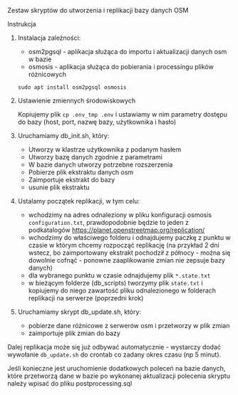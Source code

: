 Zestaw skryptów do utworzenia i replikacji bazy danych OSM

Instrukcja

1. Instalacja zależności:
    - osm2pgsql - aplikacja służąca do importu i aktualizacji danych osm w bazie
    - osmosis - aplikacja służąca do pobierania i processingu plików różnicowych

    `sudo apt install osm2pgsql osmosis`

2. Ustawienie zmiennych środowiskowych

    Kopiujemy plik `cp .env_tmp .env` i ustawiamy w nim parametry dostępu do bazy (host, port, nazwę bazy, użytkownika i hasło)

3. Uruchamiamy db_init.sh, który:
    - Utworzy w klastrze użytkownika z podanym hasłem
    - Utworzy bazę danych zgodnie z parametrami
    - W bazie danych utworzy potrzebne rozszerzenia
    - Pobierze plik ekstraktu danych osm
    - Zaimportuje ekstrakt do bazy
    - usunie plik ekstraktu
    
4. Ustalamy początek replikacji, w tym celu:
    - wchodzimy na adres odnaleziony w pliku konfiguracji osmosis `configuration.txt`, prawdopodobnie będzie to jeden z podkatalogów https://planet.openstreetmap.org/replication/
    - wchodzimy do właściwego folderu i odnajdujemy paczkę z punktu w czasie w którym chcemy rozpocząć replikację (na przykład 2 dni wstecz, bo zaimportowany ekstrakt pochodził z północy - można się dowolnie cofnąć - ponowne zaaplikowanie zmian nie zepsuje bazy danych)
    - dla wybranego punktu w czasie odnajdujemy plik `*.state.txt`
    - w bieżącym folderze (db_scripts) tworzymy plik `state.txt` i kopiujemy do niego zawartość pliku odnalezionego w folderach replikacji na serwerze (poprzedni krok)
    
5. Uruchamiamy skrypt db_update.sh, który:
    - pobierze dane różnicowe z serwerów osm i przetworzy w plik zmian
    - zaimportuje plik zmian do bazy
    
Dalej replikacja może się już odbywać automatycznie - wystarczy dodać wywołanie `db_update.sh` do crontab co zadany okres czasu (np 5 minut).

Jeśli konieczne jest uruchomienie dodatkowych poleceń na bazie danych, które przetworzą dane w bazie po wykonanej aktualizacji polecenia skryptu należy wpisać do pliku postprocessing.sql
